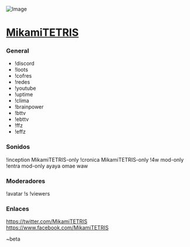 ![Image](https://static-cdn.jtvnw.net/previews-ttv/live_user_mikamitetris-1920x1080.jpg?width=806&height=454)

# [MikamiTETRIS](https://www.twitch.tv/mikamitetris)
### General
- !discord
- !loots
- !cofres
- !redes
- !youtube
- !uptime
- !clima
- !brainpower
- !bttv
- !ebttv
- !ffz
- !effz

### Sonidos
!inception MikamiTETRIS-only
!cronica MikamiTETRIS-only
!4w mod-only
!entra mod-only
ayaya
omae
waw

### Moderadores
!avatar <username>
!s <username>
!viewers

### Enlaces
https://twitter.com/MikamiTETRIS
https://www.facebook.com/MikamiTETRIS

~beta
